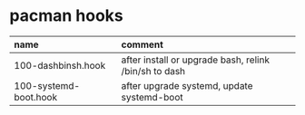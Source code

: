 # pacman hooks

| name                  | comment                                               |
| :-------------------- | :---------------------------------------------------- |
| 100-dashbinsh.hook    | after install or upgrade bash, relink /bin/sh to dash |
| 100-systemd-boot.hook | after upgrade systemd, update systemd-boot            |
